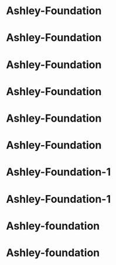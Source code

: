 # Ashley-Foundation
# Ashley-Foundation
# Ashley-Foundation
# Ashley-Foundation
# Ashley-Foundation
# Ashley-Foundation
# Ashley-Foundation-1
# Ashley-Foundation-1
# Ashley-foundation
# Ashley-foundation
